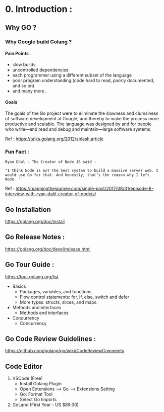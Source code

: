 # 0. Introduction :

## Why GO ?
### Why Google build Golang ?
#### Pain Points 
- slow builds
- uncontrolled dependencies
- each programmer using a different subset of the language
- poor program understanding (code hard to read, poorly documented, and so on)
- and many more..

#### Goals 
The goals of the Go project were to eliminate the slowness and clumsiness of software development at Google, and thereby to make the process more productive and scalable. The language was designed by and for people who write—and read and debug and maintain—large software systems.

Ref : https://talks.golang.org/2012/splash.article

### Fun Fact :
``` 
Ryan Dhal - The Creator of Node JS said :

"I think Node is not the best system to build a massive server web. I would use Go for that. And honestly, that’s the reason why I left Node. "
```
Ref : 
https://mappingthejourney.com/single-post/2017/08/31/episode-8-interview-with-ryan-dahl-creator-of-nodejs/

## Go Installation
https://golang.org/doc/install

## Go Release Notes :
https://golang.org/doc/devel/release.html

## Go Tour Guide :
https://tour.golang.org/list
- Basics
  - Packages, variables, and functions.
  - Flow control statements: for, if, else, switch and defer
  - More types: structs, slices, and maps.
- Methods and interfaces
  - Methods and interfaces
- Concurrency
  - Concurrency
## Go Code Review Guidelines : 
https://github.com/golang/go/wiki/CodeReviewComments

## Code Editor
1. VSCode (Free)
   - Install Golang Plugin
   - Open Extensions --> Go --> Extensions Setting
   - Go: Format Tool
   - Select Go Imports
2. GoLand (First Year - US $89.00)
